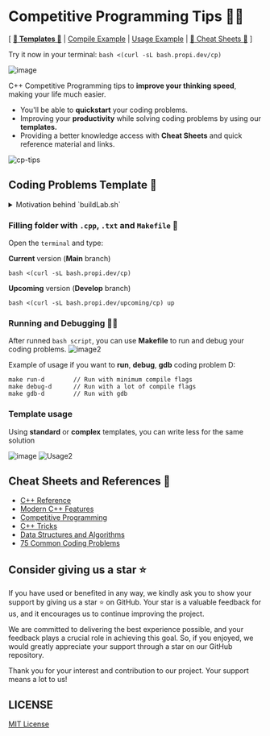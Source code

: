 # Competitive Programming Tips :ninja::dart:
[ [**:scroll: Templates :scroll:**](#filling-folder-with-cpp-txt-and-makefile-mag_right) | [Compile Example](#running-and-debugging-man_technologist) | [Usage Example](#template-usage) | [:page_facing_up: Cheat Sheets :page_facing_up:](#cheat-sheets-and-references-page_facing_up) ]

Try it now in your terminal: `bash <(curl -sL bash.propi.dev/cp)`

![image](https://github.com/propilideno/Competitive-Programming-Tips/assets/105776775/dac8ee0c-9419-4bcb-bfd9-bad8f02f6a7c)

C++ Competitive Programming tips to **improve your thinking speed**, making your life much easier.
- You'll be able to **quickstart** your coding problems.
- Improving your **productivity** while solving coding problems by using our **templates.**
- Providing a better knowledge access with **Cheat Sheets** and quick reference material and links.

![cp-tips](https://github.com/propilideno/Competitive-Programming-Tips/assets/105776775/ed7a636c-f4dd-4849-8e4f-6fa2e2bc5379)

## Coding Problems Template :scroll:
<details>
<summary> Motivation behind `buildLab.sh`</summary>

![image](https://github.com/propilideno/Competitive-Programming-Tips/assets/105776775/8d2599ac-167f-47ca-8789-3c7627996e73)

If you have to do lots of exercise and rewrite every single template, you don't need to do this anymore. With our templates, you can fill a folder with usefull files, perfect for your job.
</details>

### Filling folder with `.cpp`, `.txt` and `Makefile` :mag_right:
Open the `terminal` and type:

**Current** version (**Main** branch)
```
bash <(curl -sL bash.propi.dev/cp)
```
**Upcoming** version (**Develop** branch)
```
bash <(curl -sL bash.propi.dev/upcoming/cp) up
```

### Running and Debugging :man_technologist:
After runned `bash script`, you can use **Makefile** to run and debug your coding problems.
![image2](https://github.com/propilideno/Competitive-Programming-Tips/assets/105776775/24fbb977-bdee-425c-8f45-e27cdea67191)

Example of usage if you want to **run**, **debug**, **gdb** coding problem D:
```
make run-d        // Run with minimum compile flags 
make debug-d      // Run with a lot of compile flags
make gdb-d        // Run with gdb
```

### Template usage
Using **standard** or **complex** templates, you can write less for the same solution

![image](https://github.com/propilideno/Competitive-Programming-Tips/assets/105776775/64f5749f-76ee-4801-bcc4-3f526dc0e25d)
![Usage2](https://github.com/propilideno/Competitive-Programming-Tips/assets/105776775/be5fab9d-f6ad-421d-b725-63deaaed7659)


## Cheat Sheets and References :page_facing_up:
- [C++ Reference](https://hackingcpp.com/cpp/cheat_sheets.html)
- [Modern C++ Features](https://github.com/AnthonyCalandra/modern-cpp-features)
- [Competitive Programming](https://github.com/hackslash-nitp/cheat-sheet)
- [C++ Tricks](https://www.geeksforgeeks.org/c-tricks-competitive-programming-c-11)
- [Data Structures and Algorithms](https://dev.to/iuliagroza/complete-introduction-to-the-30-most-essential-data-structures-algorithms-43kd)
- [75 Common Coding Problems](https://docs.google.com/spreadsheets/d/1awb62Klhzvmx_L0-ncXwItvjkg6Ngwrczx5qYNtCZhs/edit#gid=0)

## Consider giving us a star :star:
If you have used or benefited in any way, we kindly ask you to show your support by giving us a star :star: on GitHub. Your star is a valuable feedback for us, and it encourages us to continue improving the project.

We are committed to delivering the best experience possible, and your feedback plays a crucial role in achieving this goal. So, if you enjoyed, we would greatly appreciate your support through a star on our GitHub repository.

Thank you for your interest and contribution to our project. Your support means a lot to us!

## LICENSE
[MIT License](LICENSE)
